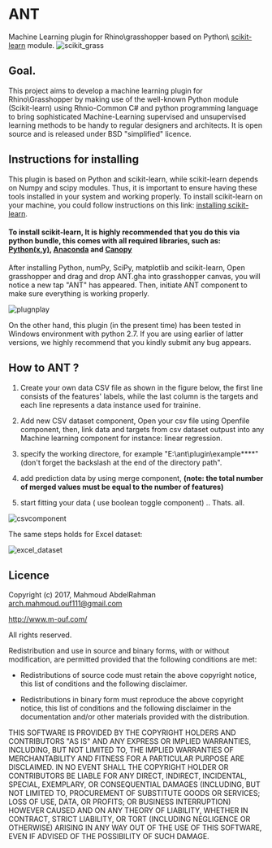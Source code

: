# ANT
Machine Learning plugin for Rhino\grasshopper based on Python\ [scikit-learn](http://scikit-learn.org/) module.
![scikit_grass](https://cloud.githubusercontent.com/assets/6969514/26666295/73118c52-469f-11e7-9c9b-b2f44c41ab3a.png)

## Goal.
This project aims to develop a machine learning plugin for Rhino\Grasshopper by making use of the well-known Python module (Scikit-learn) using Rhnio-Common C# and python programming language to bring sophisticated Machine-Learning supervised and unsupervised learning methods to be handy to regular designers and architects. It is open source and is released under BSD "simplified" licence.

## Instructions for installing
This plugin is based on Python and scikit-learn, while scikit-learn depends on Numpy and scipy modules. Thus, it is important to ensure having these tools installed in your system and working properly.
To install scikit-learn on your machine, you could follow instructions on this link: [installing scikit-learn](http://scikit-learn.org/stable/install.html).

#### To install scikit-learn, It is highly recommended that you do this via python bundle, this comes with all required libraries, such as: [Python(x,y)](http://python-xy.github.io/), [Anaconda](https://www.continuum.io/downloads) and [Canopy](https://www.enthought.com/products/canopy/)

After installing Python, numPy, SciPy, matplotlib and scikit-learn, Open grasshopper and drag and drop ANT.gha into grasshopper canvas, you will notice a new tap "ANT" has appeared. Then, initiate ANT component to make sure everything is working properly.

![plugnplay](https://cloud.githubusercontent.com/assets/6969514/26765670/03332d34-4981-11e7-9778-d209cf9b3bcd.jpg)

On the other hand, this plugin (in the present time) has been tested in Windows environment with python 2.7. If you are using earlier of latter versions, we highly recommend that you kindly submit any bug appears. 

## How to ANT ?

1. Create your own data CSV file as shown in the figure below, the first line consists of the features' labels, while the last column is the targets and each line represents a data instance used for trainine. 

2. Add new CSV dataset component, Open your csv file using Openfile component, then, link data and targets from csv dataset outpust into any Machine learning component for instance: linear regression.

3. specify the working directore, for example "E:\ant\plugin\example**\**" (don't forget the backslash at the end of the directory path". 

4. add prediction data by using merge component, **(note: the total number of merged values must be equal to the number of features)**

5. start fitting your data ( use boolean toggle component) .. Thats. all.


![csvcomponent](https://user-images.githubusercontent.com/6969514/27114267-aac9b728-50c2-11e7-9d73-9cc7ca16eb19.jpg)

The same steps holds for Excel dataset:

![excel_dataset](https://user-images.githubusercontent.com/6969514/27114445-080d49b2-50c4-11e7-9c44-145f18129bde.jpg)


## Licence
Copyright (c) 2017, Mahmoud AbdelRahman <arch.mahmoud.ouf111@gmail.com> 

http://www.m-ouf.com/ 

All rights reserved.

Redistribution and use in source and binary forms, with or without
modification, are permitted provided that the following conditions are met:

* Redistributions of source code must retain the above copyright notice, this
  list of conditions and the following disclaimer.

* Redistributions in binary form must reproduce the above copyright notice,
  this list of conditions and the following disclaimer in the documentation
  and/or other materials provided with the distribution.

THIS SOFTWARE IS PROVIDED BY THE COPYRIGHT HOLDERS AND CONTRIBUTORS "AS IS"
AND ANY EXPRESS OR IMPLIED WARRANTIES, INCLUDING, BUT NOT LIMITED TO, THE
IMPLIED WARRANTIES OF MERCHANTABILITY AND FITNESS FOR A PARTICULAR PURPOSE ARE
DISCLAIMED. IN NO EVENT SHALL THE COPYRIGHT HOLDER OR CONTRIBUTORS BE LIABLE
FOR ANY DIRECT, INDIRECT, INCIDENTAL, SPECIAL, EXEMPLARY, OR CONSEQUENTIAL
DAMAGES (INCLUDING, BUT NOT LIMITED TO, PROCUREMENT OF SUBSTITUTE GOODS OR
SERVICES; LOSS OF USE, DATA, OR PROFITS; OR BUSINESS INTERRUPTION) HOWEVER
CAUSED AND ON ANY THEORY OF LIABILITY, WHETHER IN CONTRACT, STRICT LIABILITY,
OR TORT (INCLUDING NEGLIGENCE OR OTHERWISE) ARISING IN ANY WAY OUT OF THE USE
OF THIS SOFTWARE, EVEN IF ADVISED OF THE POSSIBILITY OF SUCH DAMAGE.

